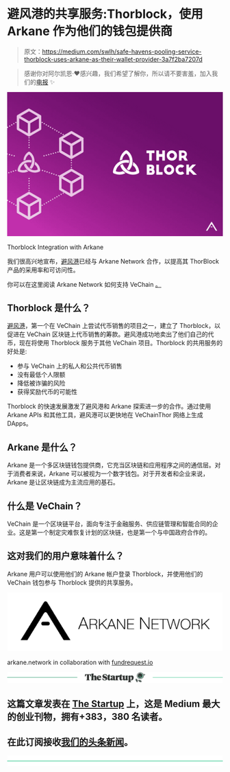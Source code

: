 # 避风港的共享服务:Thorblock，使用 Arkane 作为他们的钱包提供商

> 原文：<https://medium.com/swlh/safe-havens-pooling-service-thorblock-uses-arkane-as-their-wallet-provider-3a7f2ba7207d>

> 感谢你对阿尔凯恩·❤️感兴趣，我们希望了解你，所以请不要害羞，加入我们的[电报](https://t.me/ArkaneNetworkOfficial) ✨

![](img/ef3b5d3bf8d7a9202ed6bef0d00d37c5.png)

Thorblock Integration with Arkane

我们很高兴地宣布，[避风港](https://safehaven.io)已经与 Arkane Network 合作，以提高其 ThorBlock 产品的采用率和可访问性。

你可以在这里阅读 Arkane Network 如何支持 VeChain [。](/arkane-network/vechain-support-at-arkane-network-launch-c84f2c8cb9db)

## Thorblock 是什么？

[避风港](https://safehaven.io)，第一个在 VeChain 上尝试代币销售的项目之一，建立了 Thorblock，以促进在 VeChain 区块链上代币销售的筹款。避风港成功地卖出了他们自己的代币，现在将使用 Thorblock 服务于其他 VeChain 项目。Thorblock 的共用服务的好处是:

*   参与 VeChain 上的私人和公共代币销售
*   没有最低个人限额
*   降低被诈骗的风险
*   获得奖励代币的可能性

Thorblock 的快速发展激发了避风港和 Arkane 探索进一步的合作。通过使用 Arkane APIs 和其他工具，避风港可以更快地在 VeChainThor 网络上生成 DApps。

## Arkane 是什么？

Arkane 是一个多区块链钱包提供商，它充当区块链和应用程序之间的通信层。对于消费者来说，Arkane 可以被视为一个数字钱包。对于开发者和企业来说，Arkane 是让区块链成为主流应用的基石。

## 什么是 VeChain？

VeChain 是一个区块链平台，面向专注于金融服务、供应链管理和智能合同的企业。这是第一个制定灾难恢复计划的区块链，也是第一个与中国政府合作的。

## 这对我们的用户意味着什么？

Arkane 用户可以使用他们的 Arkane 帐户登录 Thorblock，并使用他们的 VeChain 钱包参与 Thorblock 提供的共享服务。

[![](img/74034446f51e5e326b2bdbe3c8e9e5cd.png)](https://arkane.network)

arkane.network in collaboration with [fundrequest.io](https://fundrequest.io)

[![](img/308a8d84fb9b2fab43d66c117fcc4bb4.png)](https://medium.com/swlh)

## 这篇文章发表在 [The Startup](https://medium.com/swlh) 上，这是 Medium 最大的创业刊物，拥有+383，380 名读者。

## 在此订阅接收[我们的头条新闻](http://growthsupply.com/the-startup-newsletter/)。

[![](img/b0164736ea17a63403e660de5dedf91a.png)](https://medium.com/swlh)
